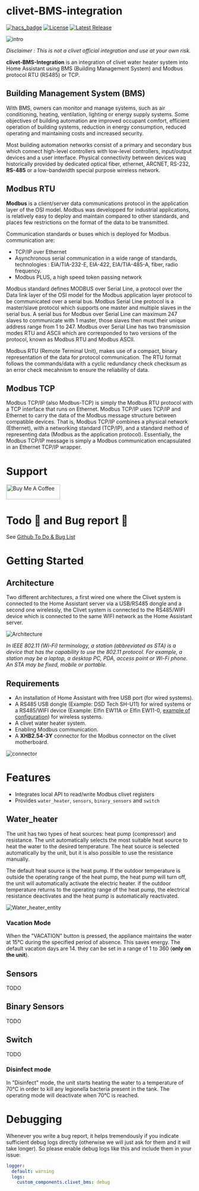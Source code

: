 # clivet-BMS-integration

[![hacs_badge](https://img.shields.io/badge/HACS-Custom-41BDF5.svg?style=for-the-badge)](https://github.com/hacs/integration)
[![License](https://img.shields.io/github/license/sinseman44/clivet-BMS-Integration?style=for-the-badge)](https://github.com/sinseman44/clivet-BMS-Integration/blob/main/LICENSE)
[![Latest Release](https://img.shields.io/github/v/release/sinseman44/clivet-BMS-Integration?style=for-the-badge)](https://github.com/sinseman44/clivet-BMS-Integration/releases)
<br />

![intro](png/water_heater.png)

_Disclaimer : This is not a clivet official integration and use at your own risk._

**clivet-BMS-Integration** is an integration of clivet water heater system into Home Assistant using BMS (Building Management System) and Modbus protocol RTU (RS485) or TCP.
 
## Building Management System (BMS)

With BMS, owners can monitor and manage systems, such as air conditioning, heating, ventilation, lighting or energy supply systems.
Some objectives of building automation are improved occupant comfort, efficient operation of building systems, reduction in energy consumption, reduced operating and maintaining costs and increased security.

Most building automation networks consist of a primary and secondary bus which connect high-level controllers with low-level controllers, input/output devices and a user interface.
Physical connectivity between devices waq historically provided by dedicated optical fiber, ethernet, ARCNET, RS-232, **RS-485** or a low-bandwidth special purpose wireless network.

## Modbus RTU

**Modbus** is a client/server data communications protocol in the application layer of the OSI model. Modbus was developped for industrial applications, is relatively easy to deploy and maintain compared to other standards, and places few restrictions on the format of the data to be transmitted.

Communication standards or buses which is deployed for Modbus communication are:
* TCP/IP over Ethernet
* Asynchronous serial communication in a wide range of standards, technologies : EIA/TIA-232-E, EIA-422, EIA/TIA-485-A, fiber, radio frequency.
* Modbus PLUS, a high speed token passing network

Modbus standard defines MODBUS over Serial Line, a protocol over the Data link layer of the OSI model for the Modbus application layer protocol to be communicated over a serial bus. Modbus Serial Line protocol is a master/slave protocol which supports one master and multiple slaves in the serial bus.
A serial bus for Modbus over Serial Line can maximum 247 slaves to communicate with 1 master, those slaves then must their unique address range from 1 to 247.
Modbus over Serial Line has two transmission modes RTU and ASCII which are corresponded to two versions of the protocol, known as Modbus RTU and Modbus ASCII.

Modbus RTU (Remote Terminal Unit), makes use of a compact, binary representation of the data for protocol communication. The RTU format follows the commands/data with a cyclic redundancy check checksum as an error check mecahnism to ensure the reliability of data.

## Modbus TCP

Modbus TCP/IP (also Modbus-TCP) is simply the Modbus RTU protocol with a TCP interface that runs on Ethernet.
Modbus TCP/IP uses TCP/IP and Ethernet to carry the data of the Modbus message structure between compatible devices. That is, Modbus TCP/IP combines a physical network (Ethernet), with a networking standard (TCP/IP), and a standard method of representing data (Modbus as the application protocol). Essentially, the Modbus TCP/IP message is simply a Modbus communication encapsulated in an Ethernet TCP/IP wrapper. 

# Support

<a href="https://www.buymeacoffee.com/sinseman44" target="_blank"><img src="https://cdn.buymeacoffee.com/buttons/v2/default-yellow.png" alt="Buy Me A Coffee" style="height: 40px !important;width: 145px !important;" ></a>

# Todo 📃 and Bug report 🐞

See [Github To Do & Bug List](https://github.com/sinseman44/clivet-BMS-Integration/issues)

# Getting Started

## Architecture

Two different architectures, a first wired one where the Clivet system is connected to the Home Assistant server via a USB/RS485 dongle and a second one wirelessly, the Clivet system is connected to the RS485/WIFI device which is connected to the same WIFI network as the Home Assistant server.

![Architecture](png/modbus_architecture.png)

_In IEEE 802.11 (Wi-Fi) terminology, a station (abbreviated as STA) is a device that has the capability to use the 802.11 protocol. For example, a station may be a laptop, a desktop PC, PDA, access point or Wi-Fi phone. An STA may be fixed, mobile or portable._

## Requirements

* An installation of Home Assistant with free USB port (for wired systems).
* A RS485 USB dongle (Example: DSD Tech SH-U11) for wired systems or a RS485/WIFI device (Example: Elfin EW11A or Elfin EW11-0, [example of configuration](EW11-config.md)) for wireless systems.
* A clivet water heater system.
* Enabling Modbus communication.
* A __XHB2.54-3Y__ connector for the Modbus connector on the clivet motherboard.

![connector](png/XHB2_54-3Y.png)

# Features

- Integrates local API to read/write Modbus clivet registers
- Provides `water_heater`, `sensors`, `binary_sensors` and `switch`

## Water_heater

The unit has two types of heat sources: heat pump (compressor) and resistance. The unit automatically selects the most suitable heat source to heat the water to the desired temperature.
The heat source is selected automatically by the unit, but it is also possible to use the resistance manually.

The default heat source is the heat pump. If the outdoor temperature is outside the operating range of the heat pump, the heat pump will turn off, the unit will automatically activate the electric heater.
if the outdoor temperature returns to the operating range of the heat pump, the electrical resistance deactivates and the heat pump is automatically reactivated.

![Water_heater_entity](png/Water_Heater_entity.png)


### Vacation Mode
When the "VACATION" button is pressed, the appliance maintains the water at 15°C during the specified period of absence. This saves energy.
The default vacation days are 14. they can be set in a range of 1 to 360 (__only on the unit__).

## Sensors
TODO
## Binary Sensors
TODO
## Switch
TODO

### Disinfect mode
In "Disinfect" mode, the unit starts heating the water to a temperature of 70°C in order to kill any legionella bacteria present in the tank. 
The operating mode will deactivate when 70°C is reached.

# Debugging

Whenever you write a bug report, it helps tremendously if you indicate sufficient debug logs directly (otherwise we will just ask for them and it will take longer). So please enable debug logs like this and include them in your issue:
```yaml
logger:
  default: warning
  logs:
    custom_components.clivet_bms: debug
```
